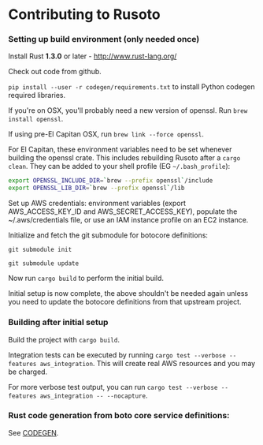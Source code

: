 # Contributing to Rusoto

### Setting up build environment (only needed once)

Install Rust **1.3.0** or later - http://www.rust-lang.org/

Check out code from github.

`pip install --user -r codegen/requirements.txt` to install Python codegen required libraries.

If you're on OSX, you'll probably need a new version of openssl.  Run `brew install openssl`.  

If using pre-El Capitan OSX, run `brew link --force openssl`.  

For El Capitan, these environment variables need to be set whenever building the openssl crate.
This includes rebuilding Rusoto after a `cargo clean`.
They can be added to your shell profile (EG `~/.bash_profile`):

```bash
export OPENSSL_INCLUDE_DIR=`brew --prefix openssl`/include
export OPENSSL_LIB_DIR=`brew --prefix openssl`/lib
```

Set up AWS credentials: environment variables (export AWS_ACCESS_KEY_ID and
AWS_SECRET_ACCESS_KEY), populate the ~/.aws/credentials file, or use an
IAM instance profile on an EC2 instance.

Initialize and fetch the git submodule for botocore definitions:

`git submodule init`

`git submodule update`

Now run `cargo build` to perform the initial build.

Initial setup is now complete, the above shouldn't be needed again unless you need to update the botocore definitions from that upstream project.

### Building after initial setup

Build the project with `cargo build`.

Integration tests can be executed by running `cargo test --verbose --features aws_integration`.
This will create real AWS resources and you may be charged.

For more verbose test output, you can run `cargo test --verbose --features aws_integration -- --nocapture`.

### Rust code generation from boto core service definitions:

See [CODEGEN](codegen/CODEGEN.md).
